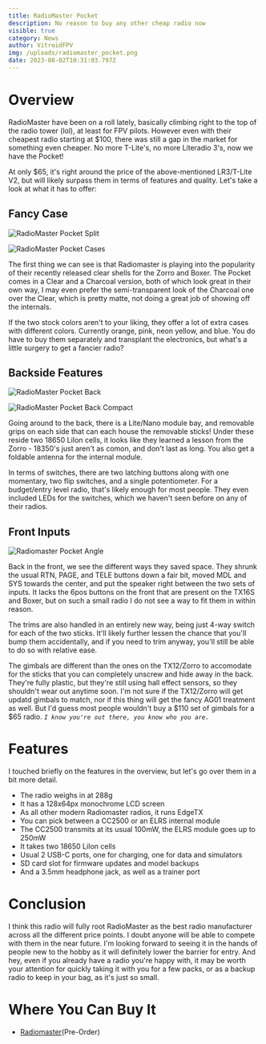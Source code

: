 ```yaml
---
title: RadioMaster Pocket
description: No reason to buy any other cheap radio now
visible: true
category: News
author: VitroidFPV
img: /uploads/radiomaster_pocket.png
date: 2023-08-02T10:31:03.797Z
---
```


<script>
	import GridBox from "$components/articlesPage/GridBox.svelte";
	import GridItem from "$components/articlesPage/GridItem.svelte";
	import ImgGrid from "$components/articlesPage/ImgGrid.svelte";
	import Tablist from "$components/articlesPage/Tablist.svelte";
	import Tab from "$components/articlesPage/Tab.svelte";
	import Admonition from "$components/articlesPage/Admonition.svelte";
</script>

# Overview
RadioMaster have been on a roll lately, basically climbing right to the top of the radio tower (lol), at least for FPV pilots. However even with their cheapest radio starting at $100, there was still a gap in the market for something even cheaper. No more T-Lite's, no more Literadio 3's, now we have the Pocket!

At only $65, it's right around the price of the above-mentioned LR3/T-Lite V2, but will likely surpass them in terms of features and quality. Let's take a look at what it has to offer:

## Fancy Case

<ImgGrid>

![RadioMaster Pocket Split](/uploads/radiomaster_pocket_split.png)

![RadioMaster Pocket Cases](/uploads/radiomaster_pocket_cases.webp)

</ImgGrid>

The first thing we can see is that Radiomaster is playing into the popularity of their recently released clear shells for the Zorro and Boxer. The Pocket comes in a Clear and a Charcoal version, both of which look great in their own way, I may even prefer the semi-transparent look of the Charcoal one over the Clear, which is pretty matte, not doing a great job of showing off the internals.

If the two stock colors aren't to your liking, they offer a lot of extra cases with different colors. Currently orange, pink, neon yellow, and blue. You do have to buy them separately and transplant the electronics, but what's a little surgery to get a fancier radio?

## Backside Features

<ImgGrid>

![RadioMaster Pocket Back](/uploads/radiomaster_pocket_back.webp)

![RadioMaster Pocket Back Compact](/uploads/radiomaster_pocket_back_compact.webp)

</ImgGrid>

Going around to the back, there is a Lite/Nano module bay, and removable grips on each side that can each house the removable sticks! Under these reside two 18650 LiIon cells, it looks like they learned a lesson from the Zorro - 18350's just aren't as comon, and don't last as long. You also get a foldable antenna for the internal module.

In terms of switches, there are two latching buttons along with one momentary, two flip switches, and a single potentiometer. For a budget/entry level radio, that's likely enough for most people. They even included LEDs for the switches, which we haven't seen before on any of their radios.

## Front Inputs

![Radiomaster Pocket Angle](/uploads/radiomaster_pocket_angle.webp)

Back in the front, we see the different ways they saved space. They shrunk the usual RTN, PAGE, and TELE buttons down a fair bit, moved MDL and SYS towards the center, and put the speaker right between the two sets of inputs. It lacks the 6pos buttons on the front that are present on the TX16S and Boxer, but on such a small radio I do not see a way to fit them in within reason.

The trims are also handled in an entirely new way, being just 4-way switch for each of the two sticks. It'll likely further lessen the chance that you'll bump them accidentally, and if you need to trim anyway, you'll still be able to do so with relative ease.

The gimbals are different than the ones on the TX12/Zorro to accomodate for the sticks that you can completely unscrew and hide away in the back. They're fully plastic, but they're still using hall effect sensors, so they shouldn't wear out anytime soon. I'm not sure if the TX12/Zorro will get updatd gimbals to match, nor if this thing will get the fancy AG01 treatment as well. But I'd guess most people wouldn't buy a $110 set of gimbals for a $65 radio. *`I know you're out there, you know who you are.`* 

# Features

I touched briefly on the features in the overview, but let's go over them in a bit more detail.

* The radio weighs in at 288g
* It has a 128x64px monochrome LCD screen
* As all other modern Radiomaster radios, it runs EdgeTX
* You can pick between a CC2500 or an ELRS internal module
* The CC2500 transmits at its usual 100mW, the ELRS module goes up to 250mW
* It takes two 18650 LiIon cells
* Usual 2 USB-C ports, one for charging, one for data and simulators
* SD card slot for firmware updates and model backups
* And a 3.5mm headphone jack, as well as a trainer port

# Conclusion

I think this radio will fully root RadioMaster as the best radio manufacturer across all the different price points. I doubt anyone will be able to compete with them in the near future. I'm looking forward to seeing it in the hands of people new to the hobby as it will definitely lower the barrier for entry. And hey, even if you already have a radio you're happy with, it may be worth your attention for quickly taking it with you for a few packs, or as a backup radio to keep in your bag, as it's just so small.

# Where You Can Buy It

* [Radiomaster](https://www.radiomasterrc.com/products/pocket-radio-controller-m2?variant=47236836327655)(Pre-Order)